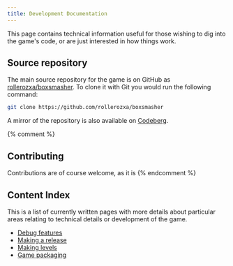 ```yaml
---
title: Development Documentation
---
```


This page contains technical information useful for those wishing to dig into the game's code, or are just interested in how things work.

<!--more-->

## Source repository
The main source repository for the game is on GitHub as [rollerozxa/boxsmasher](https://github.com/rollerozxa/boxsmasher). To clone it with Git you would run the following command:

```bash
git clone https://github.com/rollerozxa/boxsmasher
```

A mirror of the repository is also available on [Codeberg](https://github.com/rollerozxa/boxsmasher).

{% comment %}
## Contributing
Contributions are of course welcome, as it is
{% endcomment %}

## Content Index
This is a list of currently written pages with more details about particular areas relating to technical details or development of the game.

- [Debug features](debug/)
- [Making a release](making-a-release/)
- [Making levels](making-levels/)
- [Game packaging](packaging/)
